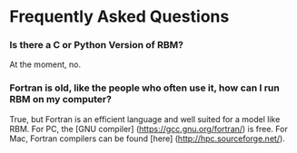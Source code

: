 # Frequently Asked Questions

### Is there a C or Python Version of RBM?
At the moment, no. 

### Fortran is old, like the people who often use it, how can I run RBM on my computer?
True, but Fortran is an efficient language and well suited for a model like RBM. For PC, the [GNU compiler] (https://gcc.gnu.org/fortran/) is free. For Mac, Fortran compilers can be found [here] (http://hpc.sourceforge.net/). 
